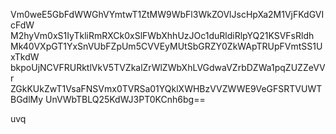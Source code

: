 Vm0weE5GbFdWWGhVYmtwT1ZtMW9WbFl3WkZOVlJscHpXa2M1VjFKdGVIcFdW
M2hyVm0xS1IyTkliRmRXCk0xSlFWbXhhUzJOc1duRldiRlpYQ21KSVFsRldh
Mk40VXpGT1YxSnVUbFZpUm5CVVEyMUtSbGRZY0ZkWApTRUpFVmtSS1UxTkdW
bkpoUjNCVFRURktlVkV5TVZkalZrWlZWbXhLVGdwaVZrbDZWa1pqZUZZeVVr
ZGkKUkZwT1VsaFNSVmx0TVRSa01YQklXWHBzVVZWWE9VeGFSRTVUWTBGdlMy
UnVWbTBLQ25KdWJ3PT0KCnh6bg==

uvq